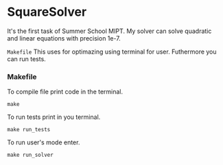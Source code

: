 # SquareSolver
It's the first task of Summer School MIPT. My solver can solve quadratic and linear equations with precision 1e-7.

`Makefile` This uses for optimazing using terminal for user. Futhermore you can run tests.

### Makefile

To compile file print code in the terminal. 

```
make
```

To run tests print in you terminal.

```
make run_tests
```

To run user's mode enter.

```
make run_solver
```
